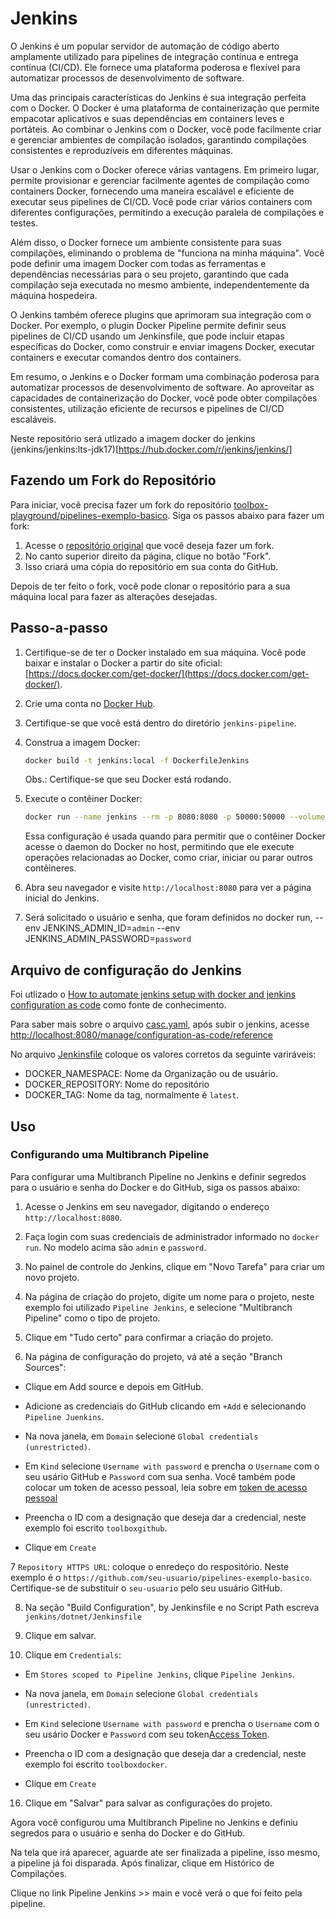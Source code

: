 # Jenkins

O Jenkins é um popular servidor de automação de código aberto amplamente utilizado para pipelines de integração contínua e entrega contínua (CI/CD). Ele fornece uma plataforma poderosa e flexível para automatizar processos de desenvolvimento de software.

Uma das principais características do Jenkins é sua integração perfeita com o Docker. O Docker é uma plataforma de containerização que permite empacotar aplicativos e suas dependências em containers leves e portáteis. Ao combinar o Jenkins com o Docker, você pode facilmente criar e gerenciar ambientes de compilação isolados, garantindo compilações consistentes e reproduzíveis em diferentes máquinas.

Usar o Jenkins com o Docker oferece várias vantagens. Em primeiro lugar, permite provisionar e gerenciar facilmente agentes de compilação como containers Docker, fornecendo uma maneira escalável e eficiente de executar seus pipelines de CI/CD. Você pode criar vários containers com diferentes configurações, permitindo a execução paralela de compilações e testes.

Além disso, o Docker fornece um ambiente consistente para suas compilações, eliminando o problema de "funciona na minha máquina". Você pode definir uma imagem Docker com todas as ferramentas e dependências necessárias para o seu projeto, garantindo que cada compilação seja executada no mesmo ambiente, independentemente da máquina hospedeira.

O Jenkins também oferece plugins que aprimoram sua integração com o Docker. Por exemplo, o plugin Docker Pipeline permite definir seus pipelines de CI/CD usando um Jenkinsfile, que pode incluir etapas específicas do Docker, como construir e enviar imagens Docker, executar containers e executar comandos dentro dos containers.

Em resumo, o Jenkins e o Docker formam uma combinação poderosa para automatizar processos de desenvolvimento de software. Ao aproveitar as capacidades de containerização do Docker, você pode obter compilações consistentes, utilização eficiente de recursos e pipelines de CI/CD escaláveis.

Neste repositório será utlizado a imagem docker do jenkins (jenkins/jenkins:lts-jdk17)[https://hub.docker.com/r/jenkins/jenkins/]

## Fazendo um Fork do Repositório

Para iniciar, você precisa fazer um fork do repositório [toolbox-playground/pipelines-exemplo-basico](https://github.com/toolbox-playground/pipelines-exemplo-basico). Siga os passos abaixo para fazer um fork:

1. Acesse o [repositório original](https://github.com/toolbox-playground/pipelines-exemplo-basico) que você deseja fazer um fork.
2. No canto superior direito da página, clique no botão "Fork".
3. Isso criará uma cópia do repositório em sua conta do GitHub.

Depois de ter feito o fork, você pode clonar o repositório para a sua máquina local para fazer as alterações desejadas.

## Passo-a-passo

1. Certifique-se de ter o Docker instalado em sua máquina. Você pode baixar e instalar o Docker a partir do site oficial: [https://docs.docker.com/get-docker/](https://docs.docker.com/get-docker/).

2. Crie uma conta no [Docker Hub](https://hub.docker.com/).

3. Certifique-se que você está dentro do diretório `jenkins-pipeline`.

4. Construa a imagem Docker:
    ```bash
    docker build -t jenkins:local -f DockerfileJenkins
    ```
    Obs.: Certifique-se que seu Docker está rodando.

5. Execute o contêiner Docker:
    ```bash
    docker run --name jenkins --rm -p 8080:8080 -p 50000:50000 --volume jenkins-data:/var/jenkins_home --volume /var/run/docker.sock:/var/run/docker.sock --env JENKINS_ADMIN_ID=admin --env JENKINS_ADMIN_PASSWORD=password jenkins:local
    ```
    Essa configuração é usada quando para permitir que o contêiner Docker acesse o daemon do Docker no host, permitindo que ele execute operações relacionadas ao Docker, como criar, iniciar ou parar outros contêineres.

6. Abra seu navegador e visite `http://localhost:8080` para ver a página inicial do Jenkins.

7. Será solicitado o usuário e senha, que foram definidos no docker run, --env JENKINS_ADMIN_ID=`admin` --env JENKINS_ADMIN_PASSWORD=`password`

## Arquivo de configuração do Jenkins

Foi utlizado o [How to automate jenkins setup with docker and jenkins configuration as code](https://www.digitalocean.com/community/tutorials/how-to-automate-jenkins-setup-with-docker-and-jenkins-configuration-as-code) como fonte de conhecimento.

Para saber mais sobre o arquivo [casc.yaml](casc.yaml]), após subir o jenkins, acesse [http://localhost:8080/manage/configuration-as-code/reference](http://localhost:8080/manage/configuration-as-code/reference)

No arquivo [Jenkinsfile](./dotnet/Jenkinsfile) coloque os valores corretos da seguinte variráveis:
- DOCKER_NAMESPACE: Nome da Organização ou de usuário.
- DOCKER_REPOSITORY: Nome do repositório
- DOCKER_TAG: Nome da tag, normalmente é `latest`.

## Uso

### Configurando uma Multibranch Pipeline

Para configurar uma Multibranch Pipeline no Jenkins e definir segredos para o usuário e senha do Docker e do GitHub, siga os passos abaixo:

1. Acesse o Jenkins em seu navegador, digitando o endereço `http://localhost:8080`.

2. Faça login com suas credenciais de administrador informado no `docker run`. No modelo acima são `admin` e `password`.

3. No painel de controle do Jenkins, clique em "Novo Tarefa" para criar um novo projeto.

4. Na página de criação do projeto, digite um nome para o projeto, neste exemplo foi utilizado `Pipeline Jenkins`, e selecione "Multibranch Pipeline" como o tipo de projeto.

5. Clique em "Tudo certo" para confirmar a criação do projeto.

6. Na página de configuração do projeto, vá até a seção "Branch Sources":

- Clique em Add source e depois em GitHub.

- Adicione as credenciais do GitHub clicando em `+Add` e selecionando `Pipeline Juenkins`.

- Na nova janela, em `Domain` selecione `Global credentials (unrestricted)`.

- Em `Kind` selecione `Username with password` e prencha o `Username` com o seu usário GitHub e `Password` com sua senha. Você também pode colocar um token de acesso pessoal, leia sobre em [token de acesso pessoal](https://docs.github.com/pt/authentication/keeping-your-account-and-data-secure/managing-your-personal-access-tokens)

- Preencha o ID com a designação que deseja dar a credencial, neste exemplo foi escrito `toolboxgithub`.

- Clique em `Create`

7 `Repository HTTPS URL`: coloque o enredeço do respositório. Neste exemplo é o `https://github.com/seu-usuario/pipelines-exemplo-basico`.
Certifique-se de substituir o `seu-usuario` pelo seu usuário GitHub.

8. Na seção "Build Configuration", by Jenkinsfile e no Script Path escreva `jenkins/dotnet/Jenkinsfile`

9. Clique em salvar.

10. Clique em `Credentials`:

- Em `Stores scoped to Pipeline Jenkins`, clique `Pipeline Jenkins`.

- Na nova janela, em `Domain` selecione `Global credentials (unrestricted)`.

- Em `Kind` selecione `Username with password` e prencha o `Username` com o seu usário Docker e `Password` com seu token[Access Token](https://docs.docker.com/security/for-developers/access-tokens/).

- Preencha o ID com a designação que deseja dar a credencial, neste exemplo foi escrito `toolboxdocker`.

- Clique em `Create`

16. Clique em "Salvar" para salvar as configurações do projeto.

Agora você configurou uma Multibranch Pipeline no Jenkins e definiu segredos para o usuário e senha do Docker e do GitHub. 

Na tela que irá aparecer, aguarde ate ser finalizada a pipeline, isso mesmo, a pipeline já foi disparada. Após finalizar, clique em Histórico de Compilações. 

Clique no link Pipeline Jenkins >> main e você verá o que foi feito pela pipeline.
